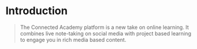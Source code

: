 # Introduction

> The Connected Academy platform is a new take on online learning. It combines live note-taking on social media with project based learning to engage you in rich media based content.



